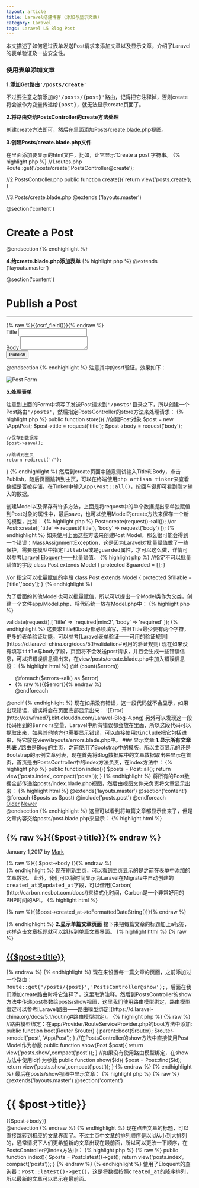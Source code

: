 ```yaml
---
layout: article
title: Laravel搭建博客 (添加与显示文章)
category: Laravel
tags: Laravel L5 Blog Post
---
```

本文描述了如何通过表单发送Post请求来添加文章以及显示文章，介绍了Laravel的表单验证及一些安全性。

### 使用表单添加文章
<strong>1.添加Get路由<samp>'/posts/create'</samp></strong>

不过要注意之前添加的<samp>'/posts/{post}'</samp>路由，记得把它注释掉，否则create将会被作为变量传递给<samp>{post}</samp>，就无法显示create页面了。

<strong>2.将路由交给PostsController的create方法处理</strong>

创建create方法即可，然后在里面添加Posts/create.blade.php视图。

<strong>3.创建Posts/create.blade.php文件</strong>

在里面添加要显示的html文件，比如，让它显示‘Create a post’字符串。
{% highlight php %}
//1.routes.php
Route::get('/posts/create','PostsController@create');

//2.PostsController.php
public function create(){
	return view('posts.create');
}

//3.Posts/create.blade.php
@extends ('layouts.master')

@section('content')
	<h1>Create a Post</h1>
@endsection
{% endhighlight %}

<strong>4.给create.blade.php添加表单</strong>
{% highlight php %}
@extends ('layouts.master')

@section('content')
<div class= "col-sm-8 blog-main">
	<h1>Publish a Post</h1>
	<hr>
	<form method="POST" action="/posts">
		{% raw %}{{csrf_field()}}{% endraw %}
	  <div class="form-group">
	    <label for="title">Title</label>
	    <input type="text" class="form-control" id="title" name="title">
	  </div>
	  <div class="form-group">
	    <label for="exampleInputPassword1">Body</label>
	    <textarea id="body" name="body" class="form-control"></textarea>
	  </div>
	  <button type="submit" class="btn btn-primary">Publish</button>
	</form>
</div>
@endsection
{% endhighlight %}
<span class="text-danger">注意其中的csrf验证</span>。效果如下：

![Post Form](http://ozwfmed7j.bkt.clouddn.com/laravel-blog-3.png)

<strong>5.处理表单</strong>

注意到上面的Form中填写了发送Post请求到<samp>'/posts'</samp>目录之下，所以创建一个Post路由<samp>'/posts'</samp>，然后指定PostsController的store方法来处理请求：
{% highlight php %}
public function store(){
	//创建Post对象
	$post = new \App\Post;
	$post->title = request('title');
	$post->body = request('body');

	//保存到数据库
	$post->save();

	//跳转到主页
	return redirect('/');
}
{% endhighlight %}
然后到create页面中随意测试输入Title和Body，点击Publish，随后页面跳转到主页，可以在终端使用<samp>php artisan tinker</samp>来查看数据是否被存储，在Tinker中输入<samp>App\Post::all()</samp>，按回车键即可看到刚才输入的数据。

创建Model以及保存有许多方法，上面是将request中的单个数据提出来单独赋值到Post对象的属性中，最后save，也可以使用Model的create方法来保存一个新的模型，比如：
{% highlight php %}
Post::create(request()->all());
//or
Post::create([
	'title' => request('title'),
	'body' => request('body')
]);
{% endhighlight %}
如果使用上面这些方法来创建Post Model，那么很可能会得到一个错误：<span class="text-danger">MassAssignmentException</span>，这是因为Laravel对批量赋值做了一些保护，需要在模型中指定<samp>fillable</samp>或是<samp>guarded</samp>属性，才可以这么做，详情可以参考[Laravel Eloquent——批量赋值](https://d.laravel-china.org/docs/5.1/eloquent#批量赋值)。
{% highlight php %}
//指定不可以批量赋值的字段
class Post extends Model
{
    protected $guarded = [];
}

//or 指定可以批量赋值的字段
class Post extends Model
{
    protected $fillable = ['title','body'];
}
{% endhighlight %}

为了后面的其他Model也可以批量赋值，所以可以提出一个Model类作为父类，创建一个文件app/Model.php，将代码统一放在Model.php中：
{% highlight php %}
<?php

namespace App;

use Illuminate\Database\Eloquent\Model as Eloquent;

class Model extends Eloquent
{
    protected $guarded = [];
}
{% endhighlight %}
现在可以把app/Post.php中的有关代码去掉，去掉之后就像这样：
{% highlight php %}
<?php

namespace App;

class Post extends Model
{

}
{% endhighlight %}
后面创建的Model就不用再设置批量赋值了，这样可以减少一些工作量，但是在实际网站中可能会需要批量赋值保护。

### 表单验证
通常情况下，在填写表单的时候，需要验证表单；尤其是有的字段内容不能为空的时候，否则提交一个空表单会导致数据库级别的错误，这对用户来说非常不友好，Laravel提供了一些功能来验证表单。在使用数据创建Post Model之前，可以加入这样一段代码来验证表单：
{% highlight php %}
$this->validate(request(),[
	'title' => 'required|min:2',
	'body' => 'required'
]);
{% endhighlight %}
这要求Title和body都必须填写，并且Title最少要有两个字符，更多的表单验证功能，可以参考[Laravel表单验证——可用的验证规则](https://d.laravel-china.org/docs/5.1/validation#可用的验证规则)

现在如果没有填写<samp>title</samp>与<samp>body</samp>字段，页面将不会发送post请求，并且会生成一些错误信息，可以把错误信息调出来，在view/posts/create.blade.php中加入错误信息段：
{% highlight html %}
@if (count($errors))
<div class="form-group">
	<div class="alert alert-danger">
		<ul>
			@foreach($errors->all() as $error)
				<li>{% raw %}{{$error}}{% endraw %}</li>
			@endforeach
		</ul>
	</div>
</div>
@endif
{% endhighlight %}
现在如果没有错误，这一段代码就不会显示，如果出现错误，错误将会在页面底部显示出来：

![Error](http://ozwfmed7j.bkt.clouddn.com/Laravel-Blog-4.png)

另外可以发现这一段代码用到的<samp>$errors</samp>变量，Laravel中所有错误都会放在里面，所以这段代码可以提取出来，如果其他地方也需要显示错误，可以直接使用<samp>@include</samp>把它包括进来，将它放在view/layouts/errors.blade.php中。

### 显示文章
<strong>1.显示所有文章列表</strong>

<samp>/</samp>路由是Blog的主页，之前使用了Bootstrap中的模版，所以主页显示的还是Bootstrap的示例文章列表，现在首先将Blog数据库中的文章数据取出来显示在首页，首页是由PostsController中的index方法负责，在index方法中：
{% highlight php %}
public function index(){
	$posts = Post::all();

    return view('posts.index', compact('posts'));
}
{% endhighlight %}
将所有的Post数据全部传递给posts/index.blade.php视图，然后由视图文件来负责将文章显示出来：
{% highlight html %}
@extends('layouts.master')

@section('content')
	<div class="col-sm-8 blog-main">
      
      @foreach ($posts as $post)
        @include('posts.post')
      @endforeach
      
      <nav class="blog-pagination">
        <a class="btn btn-outline-primary" href="#">Older</a>
        <a class="btn btn-outline-secondary disabled" href="#">Newer</a>
      </nav>

   </div>
@endsection
{% endhighlight %}
这里可以看到将每篇文章都显示出来了，但是文章内容交给posts/post.blade.php来显示：
{% highlight html %}
<div class="blog-post">
	<h2 class="blog-post-title">{% raw %}{{$post->title}}{% endraw %}</h2>
	<p class="blog-post-meta">January 1,2017 by <a href="#">Mark</a></p>

	{% raw %}{{ $post->body }}{% endraw %}
</div>
{% endhighlight %}
现在刷新主页，可以看到主页显示的是之前在表单中添加的文章数据。

此外，我们可以将时间显示为Laravel在Migrate中自动创建的<samp>created_at</samp>或<samp>updated_at</samp>字段，可以借用[Carbon](http://carbon.nesbot.com/docs/)来格式化时间，Carbon是一个非常好用的PHP时间的API。
{% highlight html %}
<p class="blog-post-meta">
	{% raw %}{{$post->created_at->toFormattedDateString()}}{% endraw %}
</p>
{% endhighlight %}
<strong>2.显示单篇文章页面</strong>

接下来把每篇文章的标题加上<samp>a</samp>标签，这样点击文章标题就可以跳转到单篇文章界面。
{% highlight html %}
{% raw %}
<h2 class="blog-post-title">
	<a href="/posts/{{ $post->id}}">
		{{$post->title}}
	</a>
</h2>
{% endraw %}
{% endhighlight %}
现在来设置每一篇文章的页面，之前添加过一个路由：<samp>Route::get('/posts/{post}','PostsController@show');</samp>，后面在我们添加create路由时将它注释了，这里取消注释。然后到PostsController的show方法中传递post参数给posts/show视图，这里我们使用路由模型绑定，路由模型绑定可以参考[Laravel路由——路由模型绑定](https://d.laravel-china.org/docs/5.1/routing#路由模型绑定)。
{% highlight php %}
{% raw %}
//路由模型绑定：在app/Provider/RouteServiceProvider.php的boot方法中添加:
public function boot(Router $router)
{
    parent::boot($router);
    $router->model('post', 'App\Post');
}

//在PostsController的show方法中直接使用Post Model作为参数
public function show(Post $post){
	return view('posts.show',compact('post'));
}

//如果没有使用路由模型绑定，在show方法中使用id作为参数
public function show($id){
	$post = Post::find($id);
	return view('posts.show',compact('post'));
}
{% endraw %}
{% endhighlight %}
最后在posts/show视图中显示文章：
{% highlight php %}
{% raw %}
@extends('layouts.master')

@section('content')
	<div class="col-sm-8 blog-main">
    	<h1>{{ $post->title}}</h1>

    	{{$post->body}}  
  	</div>
@endsection
{% endraw %}
{% endhighlight %}
现在点击文章的标题，可以直接跳转到相应的文章界面了。不过主页中文章的排列顺序是以id从小到大排列的，通常情况下人们更希望新的文章出现在最前面，所以可以更改一下顺序，在PostsController的index方法中：
{% highlight php %}
{% raw %}
public function index(){
	$posts = Post::latest()->get();

    return view('posts.index', compact('posts'));
}
{% endraw %}
{% endhighlight %}
使用了Eloquent的查询器：<samp>Post::latest()->get()</samp>，这是将数据按照<samp>created_at</samp>的降序排列，所以最新的文章可以显示在最前面。